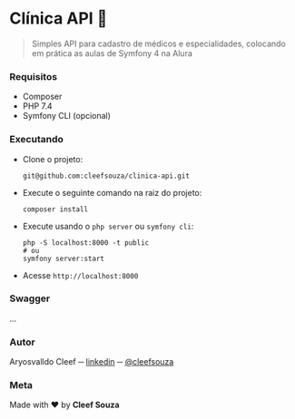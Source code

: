 # Clínica API :syringe:
> Simples API para cadastro de médicos e especialidades, colocando em prática as aulas de Symfony 4 na Alura

### Requisitos
- Composer
- PHP 7.4
- Symfony CLI (opcional)

### Executando
- Clone o projeto:
  ```
  git@github.com:cleefsouza/clinica-api.git
  ```

- Execute o seguinte comando na raiz do projeto:
  ```
  composer install
  ```

- Execute usando o `php server` ou `symfony cli`:
  ```
  php -S localhost:8000 -t public
  # ou
  symfony server:start
  ```

- Acesse `http://localhost:8000`

### Swagger
... 

### Autor <div id="autor"></div>
Aryosvalldo Cleef ─ [linkedin](https://www.linkedin.com/in/aryosvalldo-cleef/) ─ [@cleefsouza](https://github.com/cleefsouza)

### Meta <div id="meta"></div>
Made with :heart: by **Cleef Souza**
